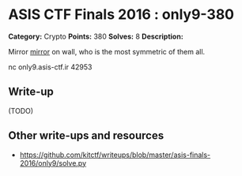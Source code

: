 # ASIS CTF Finals 2016 : only9-380

**Category:** Crypto
**Points:** 380
**Solves:** 8
**Description:**

Mirror [mirror](Only9.txz) on wall, who is the most symmetric of them all.

nc only9.asis-ctf.ir 42953

## Write-up

(TODO)

## Other write-ups and resources

* https://github.com/kitctf/writeups/blob/master/asis-finals-2016/only9/solve.py
